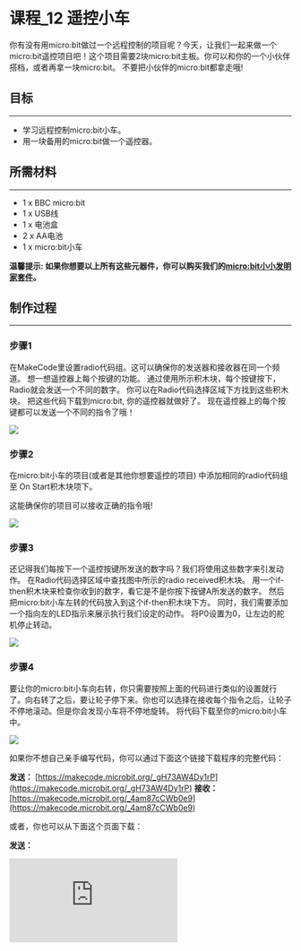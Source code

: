 ﻿# 课程_12 遥控小车

你有没有用micro:bit做过一个远程控制的项目呢？今天，让我们一起来做一个micro:bit遥控项目吧！这个项目需要2块micro:bit主板。你可以和你的一个小伙伴搭档，或者再拿一块micro:bit。 不要把小伙伴的micro:bit都拿走哦!


## 目标
---

- 学习远程控制micro:bit小车。
- 用一块备用的micro:bit做一个遥控器。


## 所需材料
---

- 1 x BBC micro:bit
- 1 x USB线
- 1 x 电池盒
- 2 x AA电池
- 1 x micro:bit小车

**温馨提示: 如果你想要以上所有这些元器件，你可以购买我们的[micro:bit小小发明家套件](https://item.taobao.com/item.htm?spm=a230r.7195193.1997079397.9.z3IMPf&id=564707672256&abbucket=5)。**


## 制作过程
---

### 步骤1

在MakeCode里设置radio代码组。这可以确保你的发送器和接收器在同一个频道。
想一想遥控器上每个按键的功能。
通过使用所示积木块，每个按键按下，Radio就会发送一个不同的数字。
你可以在Radio代码选择区域下方找到这些积木块。
把这些代码下载到micro:bit, 你的遥控器就做好了。
现在遥控器上的每个按键都可以发送一个不同的指令了哦！

![](https://wiki-media-ef.oss-cn-hongkong.aliyuncs.com//images/GK13ZiA.png)


### 步骤2

在micro:bit小车的项目(或者是其他你想要遥控的项目) 中添加相同的radio代码组至 On Start积木块项下。

这能确保你的项目可以接收正确的指令哦!

![](https://wiki-media-ef.oss-cn-hongkong.aliyuncs.com//images/KsZS4Mg.png)


### 步骤3

还记得我们每按下一个遥控按键所发送的数字吗？我们将使用这些数字来引发动作。
在Radio代码选择区域中查找图中所示的radio received积木块。
用一个if-then积木块来检查你收到的数字，看它是不是你按下按键A所发送的数字。
然后把micro:bit小车左转的代码放入到这个if-then积木块下方。
同时，我们需要添加一个指向左的LED指示来展示执行我们设定的动作。
将P0设置为0，让左边的舵机停止转动。

![](https://wiki-media-ef.oss-cn-hongkong.aliyuncs.com//images/9buZPoA.png)


### 步骤4

要让你的micro:bit小车向右转，你只需要按照上面的代码进行类似的设置就行了。向右转了之后，要让轮子停下来。你也可以选择在接收每个指令之后，让轮子不停地滚动。但是你会发现小车将不停地旋转。
将代码下载至你的micro:bit小车中。

![](https://wiki-media-ef.oss-cn-hongkong.aliyuncs.com//images/8jAmhRg.png)


如果你不想自己亲手编写代码，你可以通过下面这个链接下载程序的完整代码：

**发送：** [https://makecode.microbit.org/_gH73AW4Dy1rP](https://makecode.microbit.org/_gH73AW4Dy1rP)
**接收：** [https://makecode.microbit.org/_4am87cCWb0e9](https://makecode.microbit.org/_4am87cCWb0e9)

或者，你也可以从下面这个页面下载：

**发送：**


<div
    style={{
        position: 'relative',
        paddingBottom: '60%',
        overflow: 'hidden',
    }}
>
    <iframe
        src="https://makecode.microbit.org/_gH73AW4Dy1rP"
        frameborder="0"
        sandbox="allow-popups allow-forms allow-scripts allow-same-origin"
        style={{
            position: 'absolute',
            width: '100%',
            height: '100%',
        }}
    />
</div>

**接收：**


<div
    style={{
        position: 'relative',
        paddingBottom: '60%',
        overflow: 'hidden',
    }}
>
    <iframe
        src="https://makecode.microbit.org/_4am87cCWb0e9"
        frameborder="0"
        sandbox="allow-popups allow-forms allow-scripts allow-same-origin"
        style={{
            position: 'absolute',
            width: '100%',
            height: '100%',
        }}
    />
</div>

### 太棒啦！

现在请将所有的代码下载到micro:bit，装上电池，准备让你的小车跑起来吧！试试看如果A、B同时按下，会发送哪些指令。或者尝试一下除了按键之外的不同输入方式，然后遥控你所有的micro:bit项目。太爽啦!不用离开座位，坐着就能掌控一切。


## 常见问题
---
